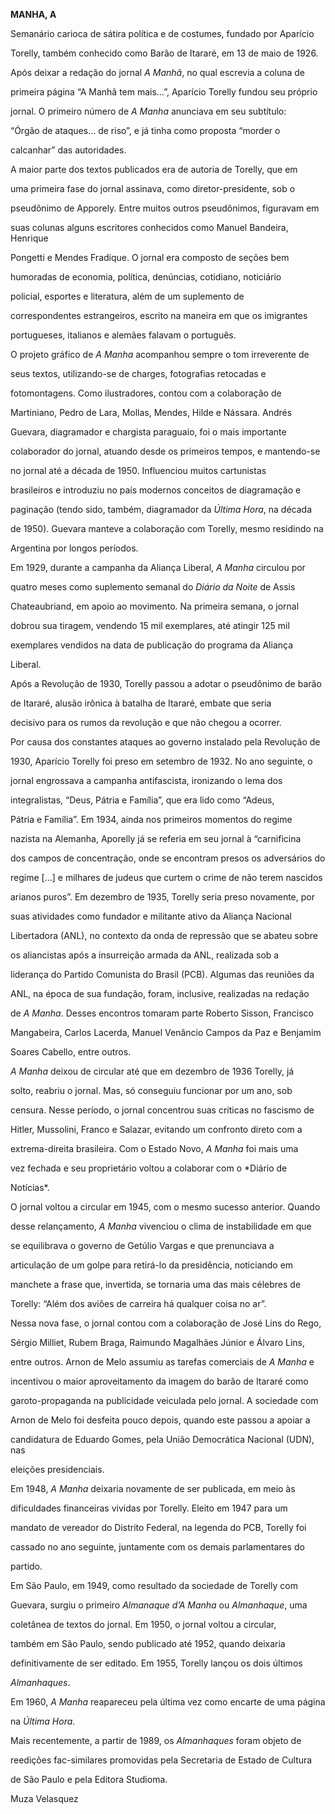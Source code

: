 **MANHA, A**



Semanário carioca de sátira política e de costumes, fundado por Aparício

Torelly, também conhecido como Barão de Itararé, em 13 de maio de 1926.



Após deixar a redação do jornal *A Manhã*, no qual escrevia a coluna de

primeira página “A Manhã tem mais…”, Aparício Torelly fundou seu próprio

jornal. O primeiro número de *A Manha* anunciava em seu subtítulo:

“Órgão de ataques… de riso”, e já tinha como proposta “morder o

calcanhar” das autoridades.



A maior parte dos textos publicados era de autoria de Torelly, que em

uma primeira fase do jornal assinava, como diretor-presidente, sob o

pseudônimo de Apporely. Entre muitos outros pseudônimos, figuravam em

suas colunas alguns escritores conhecidos como Manuel Bandeira, Henrique

Pongetti e Mendes Fradique. O jornal era composto de seções bem

humoradas de economia, política, denúncias, cotidiano, noticiário

policial, esportes e literatura, além de um suplemento de

correspondentes estrangeiros, escrito na maneira em que os imigrantes

portugueses, italianos e alemães falavam o português.



O projeto gráfico de *A Manha* acompanhou sempre o tom irreverente de

seus textos, utilizando-se de charges, fotografias retocadas e

fotomontagens. Como ilustradores, contou com a colaboração de

Martiniano, Pedro de Lara, Mollas, Mendes, Hilde e Nássara. Andrés

Guevara, diagramador e chargista paraguaio, foi o mais importante

colaborador do jornal, atuando desde os primeiros tempos, e mantendo-se

no jornal até a década de 1950. Influenciou muitos cartunistas

brasileiros e introduziu no país modernos conceitos de diagramação e

paginação (tendo sido, também, diagramador da *Última Hora*, na década

de 1950). Guevara manteve a colaboração com Torelly, mesmo residindo na

Argentina por longos períodos.



Em 1929, durante a campanha da Aliança Liberal, *A Manha* circulou por

quatro meses como suplemento semanal do *Diário da Noite* de Assis

Chateaubriand, em apoio ao movimento. Na primeira semana, o jornal

dobrou sua tiragem, vendendo 15 mil exemplares, até atingir 125 mil

exemplares vendidos na data de publicação do programa da Aliança

Liberal.



Após a Revolução de 1930, Torelly passou a adotar o pseudônimo de barão

de Itararé, alusão irônica à batalha de Itararé, embate que seria

decisivo para os rumos da revolução e que não chegou a ocorrer.



Por causa dos constantes ataques ao governo instalado pela Revolução de

1930, Aparício Torelly foi preso em setembro de 1932. No ano seguinte, o

jornal engrossava a campanha antifascista, ironizando o lema dos

integralistas, “Deus, Pátria e Família”, que era lido como “Adeus,

Pátria e Família”. Em 1934, ainda nos primeiros momentos do regime

nazista na Alemanha, Aporelly já se referia em seu jornal à “carnificina

dos campos de concentração, onde se encontram presos os adversários do

regime […] e milhares de judeus que curtem o crime de não terem nascidos

arianos puros”. Em dezembro de 1935, Torelly seria preso novamente, por

suas atividades como fundador e militante ativo da Aliança Nacional

Libertadora (ANL), no contexto da onda de repressão que se abateu sobre

os aliancistas após a insurreição armada da ANL, realizada sob a

liderança do Partido Comunista do Brasil (PCB). Algumas das reuniões da

ANL, na época de sua fundação, foram, inclusive, realizadas na redação

de *A Manha*. Desses encontros tomaram parte Roberto Sisson, Francisco

Mangabeira, Carlos Lacerda, Manuel Venâncio Campos da Paz e Benjamim

Soares Cabello, entre outros.



*A Manha* deixou de circular até que em dezembro de 1936 Torelly, já

solto, reabriu o jornal. Mas, só conseguiu funcionar por um ano, sob

censura. Nesse período, o jornal concentrou suas críticas no fascismo de

Hitler, Mussolini, Franco e Salazar, evitando um confronto direto com a

extrema-direita brasileira. Com o Estado Novo, *A Manha* foi mais uma

vez fechada e seu proprietário voltou a colaborar com o *Diário de

Notícias*.



O jornal voltou a circular em 1945, com o mesmo sucesso anterior. Quando

desse relançamento, *A Manha* vivenciou o clima de instabilidade em que

se equilibrava o governo de Getúlio Vargas e que prenunciava a

articulação de um golpe para retirá-lo da presidência, noticiando em

manchete a frase que, invertida, se tornaria uma das mais célebres de

Torelly: “Além dos aviões de carreira há qualquer coisa no ar”.



Nessa nova fase, o jornal contou com a colaboração de José Lins do Rego,

Sérgio Milliet, Rubem Braga, Raimundo Magalhães Júnior e Álvaro Lins,

entre outros. Arnon de Melo assumiu as tarefas comerciais de *A Manha* e

incentivou o maior aproveitamento da imagem do barão de Itararé como

garoto-propaganda na publicidade veiculada pelo jornal. A sociedade com

Arnon de Melo foi desfeita pouco depois, quando este passou a apoiar a

candidatura de Eduardo Gomes, pela União Democrática Nacional (UDN), nas

eleições presidenciais.



Em 1948, *A Manha* deixaria novamente de ser publicada, em meio às

dificuldades financeiras vividas por Torelly. Eleito em 1947 para um

mandato de vereador do Distrito Federal, na legenda do PCB, Torelly foi

cassado no ano seguinte, juntamente com os demais parlamentares do

partido.



Em São Paulo, em 1949, como resultado da sociedade de Torelly com

Guevara, surgiu o primeiro *Almanaque d’A Manha* ou *Almanhaque*, uma

coletânea de textos do jornal. Em 1950, o jornal voltou a circular,

também em São Paulo, sendo publicado até 1952, quando deixaria

definitivamente de ser editado. Em 1955, Torelly lançou os dois últimos

*Almanhaques*.



Em 1960, *A Manha* reapareceu pela última vez como encarte de uma página

na *Última Hora*.



Mais recentemente, a partir de 1989, os *Almanhaques* foram objeto de

reedições fac-similares promovidas pela Secretaria de Estado de Cultura

de São Paulo e pela Editora Studioma.



Muza Velasquez



